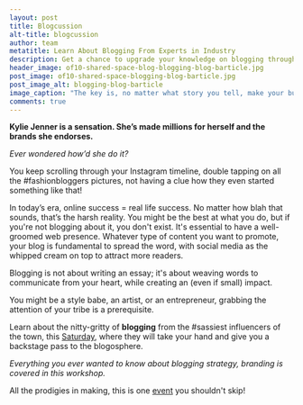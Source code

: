 ```yaml
---
layout: post
title: Blogcussion
alt-title: blogcussion
author: team
metatitle: Learn About Blogging From Experts in Industry
description: Get a chance to upgrade your knowledge on blogging through the best bloggers in Mumbai.
header_image: of10-shared-space-blog-blogging-blog-barticle.jpg
post_image: of10-shared-space-blogging-blog-barticle.jpg
post_image_alt: blogging-blog-barticle
image_caption: "The key is, no matter what story you tell, make your buyer the hero."
comments: true
---
```


**Kylie Jenner is a sensation. She’s made millions for herself and the brands she endorses.**

*Ever wondered how’d she do it?*

You keep scrolling through your Instagram timeline, double tapping on all the #fashionbloggers pictures, not having a clue how they even started something like that!

In today’s era, online success = real life success. No matter how blah that sounds, that’s the harsh reality. You might be the best at what you do, but if you're not blogging about it, you don't exist. It's essential to have a well-groomed web presence. Whatever type of content you want to promote, your blog is fundamental to spread the word, with social media as the whipped cream on top to attract more readers.

Blogging is not about writing an essay; it's about weaving words to communicate from your heart, while creating an (even if small) impact.

You might be a style babe, an artist, or an entrepreneur, grabbing the attention of your tribe is a prerequisite.

Learn about the nitty-gritty of **blogging** from the #sassiest influencers of the town, this [Saturday](https://www.eventshigh.com/detail/Mumbai/d19de66e754f77d994fefeff94caa20d), where they will take your hand and give you a backstage pass to the blogosphere.

*Everything you ever wanted to know about blogging strategy, branding is covered in this workshop.*

All the prodigies in making, this is one [event](https://www.facebook.com/events/1663147957327856/) you shouldn't skip!

